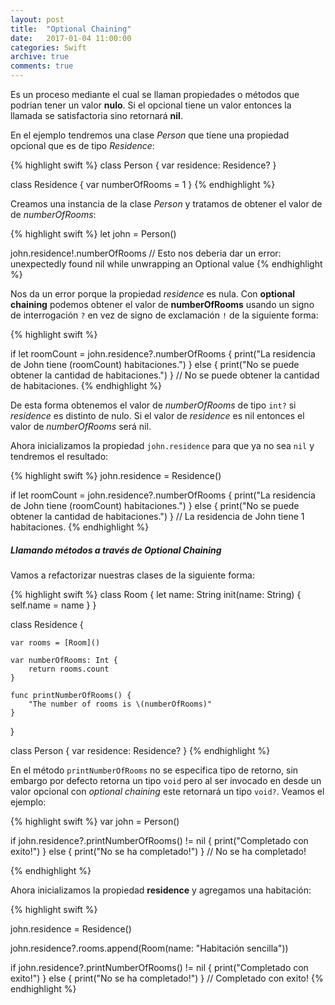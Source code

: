 ```yaml
---
layout: post
title:  "Optional Chaining"
date:   2017-01-04 11:00:00
categories: Swift
archive: true
comments: true
---
```


Es un proceso mediante el cual se llaman propiedades o métodos que podrian tener un valor **nulo**. Si el opcional tiene un valor entonces la llamada se satisfactoria sino retornará **nil**.

En el ejemplo tendremos una clase *Person* que tiene una propiedad opcional que es de tipo *Residence*:

{% highlight swift %}
class Person {
  var residence: Residence?
}

class Residence {
  var numberOfRooms = 1
}
{% endhighlight %}

Creamos una instancia de la clase *Person* y tratamos de obtener el valor de de *numberOfRooms*:

{% highlight swift %}
let john = Person()

john.residence!.numberOfRooms
// Esto nos deberia dar un error: unexpectedly found nil while unwrapping an Optional value
{% endhighlight %}

Nos da un error porque la propiedad *residence* es nula. Con **optional chaining** podemos obtener el valor de **numberOfRooms** usando un signo de interrogación `?` en vez de signo de exclamación `!` de la siguiente forma:

{% highlight swift %}

if let roomCount = john.residence?.numberOfRooms {
  print("La residencia de John tiene \(roomCount) habitaciones.")
} else {
  print("No se puede obtener la cantidad de habitaciones.")
}
// No se puede obtener la cantidad de habitaciones.
{% endhighlight %}

De esta forma obtenemos el valor de *numberOfRooms* de tipo `int?` si *residence* es distinto de nulo. Si el valor de *residence* es nil entonces el valor de *numberOfRooms* será nil.

Ahora inicializamos la propiedad `john.residence` para que ya no sea `nil` y tendremos el resultado:

{% highlight swift %}
john.residence = Residence()

if let roomCount = john.residence?.numberOfRooms {
    print("La residencia de John tiene \(roomCount) habitaciones.")
} else {
    print("No se puede obtener la cantidad de habitaciones.")
}
// La residencia de John tiene 1 habitaciones.
{% endhighlight %}

##### Llamando métodos a través de Optional Chaining

Vamos a refactorizar nuestras clases de la siguiente forma:

{% highlight swift %}
class Room {
    let name: String
    init(name: String) { self.name = name }
}

class Residence {

    var rooms = [Room]()

    var numberOfRooms: Int {
        return rooms.count
    }

    func printNumberOfRooms() {
        "The number of rooms is \(numberOfRooms)"
    }

}

class Person {
    var residence: Residence?
}
{% endhighlight %}

En el método `printNumberOfRooms` no se especifica tipo de retorno, sin embargo por defecto retorna un tipo `void` pero al ser invocado en desde un valor opcional con *optional chaining* este retornará un tipo `void?`. Veamos el ejemplo:

{% highlight swift %}
var john = Person()

if john.residence?.printNumberOfRooms() != nil {
  print("Completado con exito!")
} else {
  print("No se ha completado!")
}
// No se ha completado!

{% endhighlight %}

Ahora inicializamos la propiedad **residence** y agregamos una habitación:

{% highlight swift %}

john.residence = Residence()

john.residence?.rooms.append(Room(name: "Habitación sencilla"))

if john.residence?.printNumberOfRooms() != nil {
    print("Completado con exito!")
} else {
    print("No se ha completado!")
}
// Completado con exito!
{% endhighlight %}
